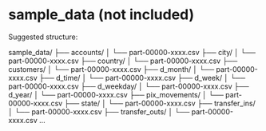 # sample_data (not included)

Suggested structure:

sample_data/
├── accounts/
│   └── part-00000-xxxx.csv
├── city/
│   └── part-00000-xxxx.csv
├── country/
│   └── part-00000-xxxx.csv
├── customers/
│   └── part-00000-xxxx.csv
├── d_month/
│   └── part-00000-xxxx.csv
├── d_time/
│   └── part-00000-xxxx.csv
├── d_week/
│   └── part-00000-xxxx.csv
├── d_weekday/
│   └── part-00000-xxxx.csv
├── d_year/
│   └── part-00000-xxxx.csv
├── pix_movements/
│   └── part-00000-xxxx.csv
├── state/
│   └── part-00000-xxxx.csv
├── transfer_ins/
│   └── part-00000-xxxx.csv
├── transfer_outs/
│   └── part-00000-xxxx.csv
...
